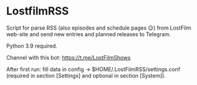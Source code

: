 # LostfilmRSS

Script for parse RSS (also episodes and schedule pages :wink:) from LostFilm web-site and send new entries and planned releases to Telegram.

Python 3.9 required.

Channel with this bot: https://t.me/LostFilmShows

After first run: fill data in config → $HOME/.LostFilmRSS/settings.conf (required in section [Settings] and optional in section [System]).
